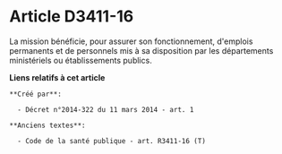 # Article D3411-16

La mission bénéficie, pour assurer son fonctionnement, d'emplois permanents et de personnels mis à sa disposition par les
départements ministériels ou établissements publics.

**Liens relatifs à cet article**

	**Créé par**:

	  - Décret n°2014-322 du 11 mars 2014 - art. 1

	**Anciens textes**:

	  - Code de la santé publique - art. R3411-16 (T)
